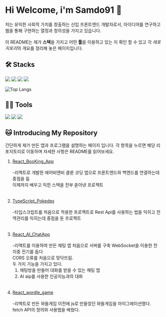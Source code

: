 #  Hi Welcome, i'm Samdo91 👋

저는 유익한 사회적 가치를 창출하는 신입 프론트엔드 개발자로서, 아이디어를 연구하고 웹을 통해 구현하는 열정과 창의성을 가지고 있습니다.  
<br>
이 README는 제가 **스택**을 가지고 어떤 **툴**을 이용하고 있는 지 확인 할 수 있고 각 *레포지토리*의 개요를 정리해 놓은 페이지입니다.  


## 🛠️ Stacks 

<img src="https://img.shields.io/badge/javascript-F7DF1E?style=flat-square&logo=javascript&logoColor=white"/> <img src="https://img.shields.io/badge/react-61DAFB?style=flat-square&logo=react&logoColor=white"/> <img src="https://img.shields.io/badge/typescript-3178C6?style=flat-square&logo=typescript&logoColor=white"/> <img src="https://img.shields.io/badge/nodedotjs-339933?style=flat-square&logo=nodedotjs&logoColor=white"/>


![Top Langs](https://github-readme-stats.vercel.app/api/top-langs/?username=samdo91&layout=compact&theme=tokyonight)

## 💪🏼 Tools

<img src="https://img.shields.io/badge/visualstudiocode-007ACC?style=flat-square&logo=visualstudiocode&logoColor=white"/> <img src="https://img.shields.io/badge/git-F05032?style=flat-square&logo=git&logoColor=white"/> <img src="https://img.shields.io/badge/github-181717?style=flat-square&logo=github&logoColor=white"/>  



## 🐱 Introducing My Repository  
   간단하게 제가 만든 앱과 프로그램을 설명하는 페이지 입니다. 각 항목을 누르면 해당 리포지토리로 이동하며 자세한 사항은 README를 읽어보세요.

1. [React_BooKing_App](https://github.com/samdo91/React_BooKing_App)  
   <br>
  -리엑트로 개발한 에어비앤비 클론 코딩 앱으로 프론트엔드와 백엔드를 연결하는데 중점을 둠  
   이제까지 배우고 익힌 스택을 전부 쏟아낸 프로젝트
   <br>  
      <br>
2. [TypeScript_Pokedex](https://github.com/samdo91/React_BooKing_App)   
   <br>
   -타입스크립트를 처음으로 적용한 프로젝트로 Rest Api를 사용하는 법을 익히고 전역관리를 익히는데 중점을 둔 프로젝트
   <br>  
      <br>
3. [React_AI_ChatApp](https://github.com/samdo91/React_AI_ChatApp)  
<br>-리액트를 이용하여 만든 채팅 앱 처음으로 서버를 구축 WebSocket을 이용한 전이중 전기를 돕다<br>CORS 오류를 처음으로 맞닥뜨림. <br>
두 가지 기능을 가지고 있다. <br>
   1. 채팅방을 만들어 대화를 받을 수 있는 채팅 앱 <br>
   2. AI aip를 사용한 인공지능과의 대화
     <br>
      <br>
4.  [React_wordle_game](https://github.com/samdo91/React_wordle_game)  
     <br> 
    -리엑트로 만든 와들게임 이전에 js로 만들었던 와들게임을 마이그레이션했다.  
     fetch API의 정의와 사용법을 배웠다. 




<!--
**samdo91/samdo91** is a ✨ _special_ ✨ repository because its `README.md` (this file) appears on your GitHub profile.





Here are some ideas to get you started:

- 🔭 I’m currently working on ...
- 🌱 I’m currently learning ...
- 👯 I’m looking to collaborate on ...
- 🤔 I’m looking for help with ...
- 💬 Ask me about ...
- 📫 How to reach me: ...
- 😄 Pronouns: ...
- ⚡ Fun fact: ...
-->
